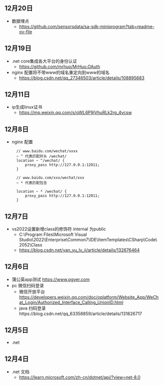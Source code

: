 ## 12月20日
- 数据埋点
  - https://github.com/sensorsdata/sa-sdk-miniprogram?tab=readme-ov-file
## 12月19日
- .net core集成各大平台的身份认证
  - https://github.com/mrhuo/MrHuo.OAuth
- nginx 配置将不带www的域名重定向到www的域名
  - https://blog.csdn.net/qq_27346503/article/details/108895683
## 12月11日
- ip生成linux证书
  - https://mp.weixin.qq.com/s/qWL6P9jVhuRLk2rg_4vcsw
## 12月8日
- nginx 配置
  ```
    // www.baidu.com/wechat/xxxx
    ~ ^ 代表匹配开头 /wechat/
    location ~ ^/wechat/ {
        proxy_pass http://127.0.0.1:12011;
    }

    // www.baidu.com/xxx/wechat/xxx
    ~ * 代表匹配包含
    
    location ~ * /wechat/ {
        proxy_pass http://127.0.0.1:12011;
    }
  ```
## 12月7日
- vs2022设置新增class的修饰符 internal 为public
  - C:\Program Files\Microsoft Visual Studio\2022\Enterprise\Common7\IDE\ItemTemplates\CSharp\Code\2052\Class
  - https://blog.csdn.net/yan_yu_lv_ji/article/details/132676464
## 12月6日
- 蒲公英app测试 https://www.pgyer.com
- pc 微信扫码登录
  - 微信开放平台 https://developers.weixin.qq.com/doc/oplatform/Website_App/WeChat_Login/Authorized_Interface_Calling_UnionID.html
  - java 扫码登录https://blog.csdn.net/qq_63358859/article/details/131826717
## 12月5日
- .net 
## 12月4日
- .net 文档
  - https://learn.microsoft.com/zh-cn/dotnet/api/?view=net-8.0
